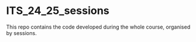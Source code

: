 # ITS_24_25_sessions
 This repo contains the code developed during the whole course, organised by sessions.
